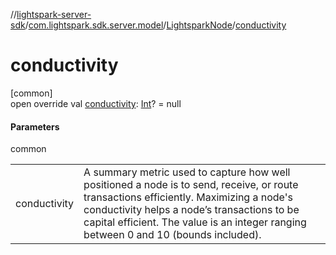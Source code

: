 //[lightspark-server-sdk](../../../index.md)/[com.lightspark.sdk.server.model](../index.md)/[LightsparkNode](index.md)/[conductivity](conductivity.md)

# conductivity

[common]\
open override val [conductivity](conductivity.md): [Int](https://kotlinlang.org/api/latest/jvm/stdlib/kotlin/-int/index.html)? = null

#### Parameters

common

| | |
|---|---|
| conductivity | A summary metric used to capture how well positioned a node is to send, receive, or route transactions efficiently. Maximizing a node's conductivity helps a node’s transactions to be capital efficient. The value is an integer ranging between 0 and 10 (bounds included). |
